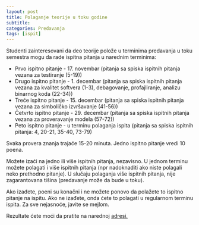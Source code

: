 ```yaml
---
layout: post
title: Polaganje teorije u toku godine
subtitle: 
categories: Predavanja
tags: [ispit]
---
```


Studenti zainteresovani da deo teorije polože u terminima predavanja u toku semestra mogu da rade ispitna pitanja u narednim terminima:
- Prvo ispitno pitanje - 17. novembar (pitanja sa spiska ispitnih pitanja vezana za testiranje (5-19))
- Drugo ispitno pitanje - 1. decembar (pitanja sa spiska ispitnih pitanja vezana za kvalitet softvera (1-3), debagovanje, profajliranje, analizu binarnog koda (22-34))
- Treće ispitno pitanje - 15. decembar (pitanja sa spiska ispitnih pitanja vezana za simboličko izvršavanje (41-56))
- Četvrto ispitno pitanje - 29. decembar (pitanja sa spiska ispitnih pitanja vezana za proveravanje modela (57-72))
- Peto ispitno pitanje - u terminu polaganja ispita (pitanja sa spiska ispitnih pitanja: 4, 20-21, 35-40, 73-79)

Svaka provera znanja trajaće 15-20 minuta. Jedno ispitno pitanje vredi 10 poena. 

Možete izaći na jedno ili više ispitnih pitanja, nezavisno. U jednom terminu možete polagati i više ispitnih pitanja (npr nadoknaditi ako niste polagali neko prethodno pitanje). U slučaju polaganja više ispitnih pitanja, nije zagarantovana tišina (predavanje može da bude u toku). 

Ako izađete, poeni su konačni i ne možete ponovo da polažete to ispitno pitanje na ispitu. Ako ne izađete, onda ćete to polagati u regularnom terminu ispita. Za sve nejasnoće, javite se mejlom. 

Rezultate ćete moći da pratite na narednoj [adresi.](https://docs.google.com/spreadsheets/d/1u9i4jX2hx8vIDGadbAJhGKY04Md_sVmJ/edit?usp=sharing&ouid=114901581783926765440&rtpof=true&sd=true)



